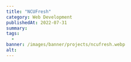```yaml
---
title: "NCUFresh"
category: Web Development
publishedAt: 2022-07-31
summary: 
tags: 
  - 
banner: /images/banner/projects/ncufresh.webp
alt: 
---
```


